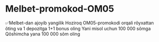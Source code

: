 # Melbet-promokod-OM05
✅Melbet-dan ajoyib yangilik Hoziroq OM05-promokodi orqali rõyxattan õting va 1 depozitga 1+1  bonus oling  Yani misol uchun 100 000 sõmga  Qõshimcha yana 100 000 sõm oling  
